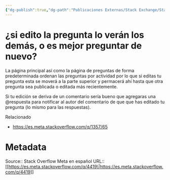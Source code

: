 ```yaml
---
{"dg-publish":true,"dg-path":"Publicaciones Externas/Stack Exchange/Stack Overflow en español/Stack Overflow en español Meta/es.meta.stackoverflow.com-4419.md","permalink":"/publicaciones-externas/stack-exchange/stack-overflow-en-espanol/stack-overflow-en-espanol-meta/es-meta-stackoverflow-com-4419/","title":"¿si edito la pregunta lo verán los demás, o es mejor preguntar de nuevo?","hide":true,"noteIcon":"\"0\"","created":"2024-04-03T12:49:10.631-06:00","updated":"2024-04-05T16:44:04.374-06:00"}
---
```


# ¿si edito la pregunta lo verán los demás, o es mejor preguntar de nuevo?

La página principal así como la página de preguntas de forma predeterminada ordenan las preguntas por actividad por lo que si editas tu pregunta esta se moverá a la parte superior y permacerá ahí hasta que otra pregunta sea publicada o editada más recientemente.

Si tu edición se deriva de un comentario sería bueno que agregaras una @respuesta para notificar al autor del comentario de que que has editado tu pregunta (lo mismo para las respuestas).

Relacionado

- https://es.meta.stackoverflow.com/q/1357/65


# Metadata
Source:: Stack Overflow Meta en español
URL:: [[https://es.meta.stackoverflow.com/q/4419\|https://es.meta.stackoverflow.com/q/4419]]

